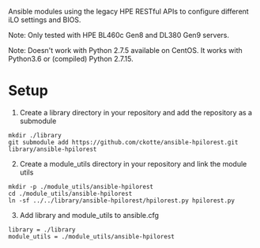 Ansible modules using the legacy HPE RESTful APIs to configure different iLO settings and BIOS.

Note: Only tested with HPE BL460c Gen8 and DL380 Gen9 servers.

Note: Doesn't work with Python 2.7.5 available on CentOS. It works with Python3.6 or (compiled) Python 2.7.15.

# Setup

1. Create a library directory in your repository and add the repository as a submodule

~~~~
mkdir ./library
git submodule add https://github.com/ckotte/ansible-hpilorest.git library/ansible-hpilorest
~~~~

2. Create a module_utils directory in your repository and link the module utils

~~~~
mkdir -p ./module_utils/ansible-hpilorest
cd ./module_utils/ansible-hpilorest
ln -sf ../../library/ansible-hpilorest/hpilorest.py hpilorest.py
~~~~

3. Add library and module_utils to ansible.cfg

~~~~
library = ./library
module_utils = ./module_utils/ansible-hpilorest
~~~~
